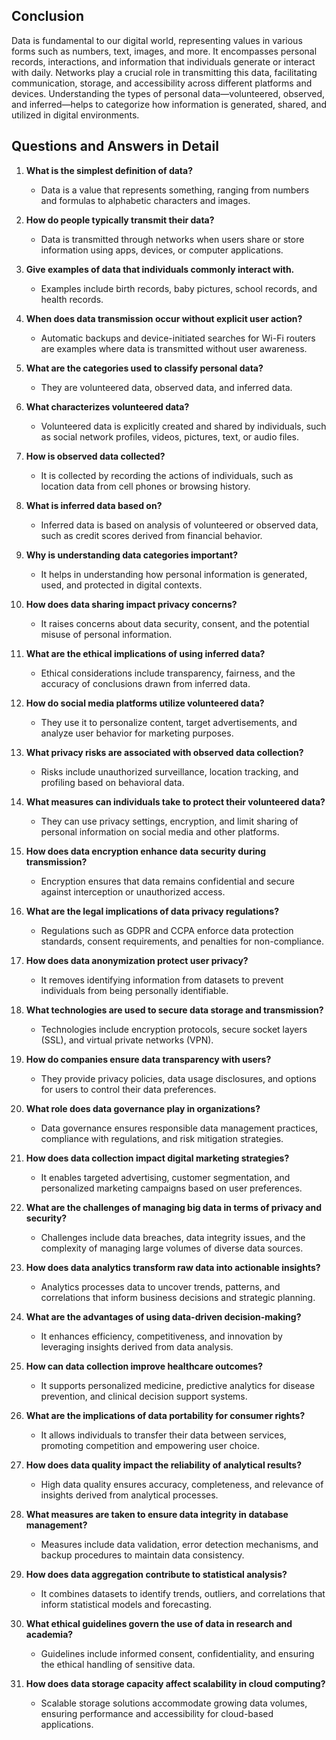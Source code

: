 ## Conclusion

Data is fundamental to our digital world, representing values in various forms such as numbers, text, images, and more. It encompasses personal records, interactions, and information that individuals generate or interact with daily. Networks play a crucial role in transmitting this data, facilitating communication, storage, and accessibility across different platforms and devices. Understanding the types of personal data—volunteered, observed, and inferred—helps to categorize how information is generated, shared, and utilized in digital environments.

## Questions and Answers in Detail

1. **What is the simplest definition of data?**
   - Data is a value that represents something, ranging from numbers and formulas to alphabetic characters and images.

2. **How do people typically transmit their data?**
   - Data is transmitted through networks when users share or store information using apps, devices, or computer applications.

3. **Give examples of data that individuals commonly interact with.**
   - Examples include birth records, baby pictures, school records, and health records.

4. **When does data transmission occur without explicit user action?**
   - Automatic backups and device-initiated searches for Wi-Fi routers are examples where data is transmitted without user awareness.

5. **What are the categories used to classify personal data?**
   - They are volunteered data, observed data, and inferred data.

6. **What characterizes volunteered data?**
   - Volunteered data is explicitly created and shared by individuals, such as social network profiles, videos, pictures, text, or audio files.

7. **How is observed data collected?**
   - It is collected by recording the actions of individuals, such as location data from cell phones or browsing history.

8. **What is inferred data based on?**
   - Inferred data is based on analysis of volunteered or observed data, such as credit scores derived from financial behavior.

9. **Why is understanding data categories important?**
   - It helps in understanding how personal information is generated, used, and protected in digital contexts.

10. **How does data sharing impact privacy concerns?**
    - It raises concerns about data security, consent, and the potential misuse of personal information.

11. **What are the ethical implications of using inferred data?**
    - Ethical considerations include transparency, fairness, and the accuracy of conclusions drawn from inferred data.

12. **How do social media platforms utilize volunteered data?**
    - They use it to personalize content, target advertisements, and analyze user behavior for marketing purposes.

13. **What privacy risks are associated with observed data collection?**
    - Risks include unauthorized surveillance, location tracking, and profiling based on behavioral data.

14. **What measures can individuals take to protect their volunteered data?**
    - They can use privacy settings, encryption, and limit sharing of personal information on social media and other platforms.

15. **How does data encryption enhance data security during transmission?**
    - Encryption ensures that data remains confidential and secure against interception or unauthorized access.

16. **What are the legal implications of data privacy regulations?**
    - Regulations such as GDPR and CCPA enforce data protection standards, consent requirements, and penalties for non-compliance.

17. **How does data anonymization protect user privacy?**
    - It removes identifying information from datasets to prevent individuals from being personally identifiable.

18. **What technologies are used to secure data storage and transmission?**
    - Technologies include encryption protocols, secure socket layers (SSL), and virtual private networks (VPN).

19. **How do companies ensure data transparency with users?**
    - They provide privacy policies, data usage disclosures, and options for users to control their data preferences.

20. **What role does data governance play in organizations?**
    - Data governance ensures responsible data management practices, compliance with regulations, and risk mitigation strategies.

21. **How does data collection impact digital marketing strategies?**
    - It enables targeted advertising, customer segmentation, and personalized marketing campaigns based on user preferences.

22. **What are the challenges of managing big data in terms of privacy and security?**
    - Challenges include data breaches, data integrity issues, and the complexity of managing large volumes of diverse data sources.

23. **How does data analytics transform raw data into actionable insights?**
    - Analytics processes data to uncover trends, patterns, and correlations that inform business decisions and strategic planning.

24. **What are the advantages of using data-driven decision-making?**
    - It enhances efficiency, competitiveness, and innovation by leveraging insights derived from data analysis.

25. **How can data collection improve healthcare outcomes?**
    - It supports personalized medicine, predictive analytics for disease prevention, and clinical decision support systems.

26. **What are the implications of data portability for consumer rights?**
    - It allows individuals to transfer their data between services, promoting competition and empowering user choice.

27. **How does data quality impact the reliability of analytical results?**
    - High data quality ensures accuracy, completeness, and relevance of insights derived from analytical processes.

28. **What measures are taken to ensure data integrity in database management?**
    - Measures include data validation, error detection mechanisms, and backup procedures to maintain data consistency.

29. **How does data aggregation contribute to statistical analysis?**
    - It combines datasets to identify trends, outliers, and correlations that inform statistical models and forecasting.

30. **What ethical guidelines govern the use of data in research and academia?**
    - Guidelines include informed consent, confidentiality, and ensuring the ethical handling of sensitive data.

31. **How does data storage capacity affect scalability in cloud computing?**
    - Scalable storage solutions accommodate growing data volumes, ensuring performance and accessibility for cloud-based applications.
